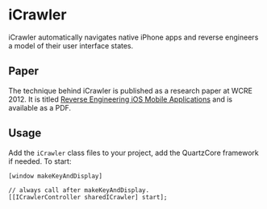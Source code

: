iCrawler
========
iCrawler automatically navigates native iPhone apps and reverse engineers a model of their user interface states. 


Paper
-----

The technique behind iCrawler is published as a research paper at WCRE 2012. It is titled <a href="http://ece.ubc.ca/~amesbah/docs/wcre12.pdf">Reverse Engineering iOS Mobile Applications</a> and is available as a PDF. 


Usage
-----

Add the `iCrawler` class files to your project, add the QuartzCore framework if needed.  To start:

    [window makeKeyAndDisplay]
    
    // always call after makeKeyAndDisplay.
    [[ICrawlerController sharedICrawler] start];
    



